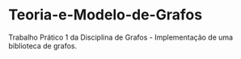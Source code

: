 # Teoria-e-Modelo-de-Grafos
Trabalho Prático 1 da Disciplina de Grafos - Implementação de uma biblioteca de grafos.
